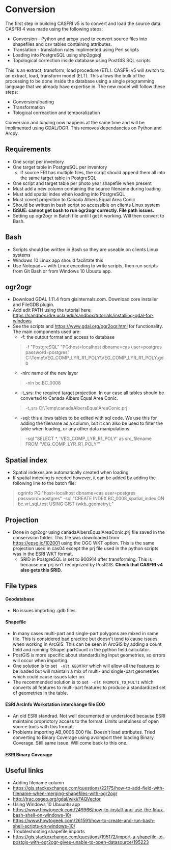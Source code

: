 # Conversion
The first step in building CASFRI v5 is to convert and load the source data. CASFRI 4 was made using the following steps:
* Conversion - Python and arcpy used to convert source files into shapefiles and csv tables containing attributes.
* Translation - translation rules implimented using Perl scripts
* Loading into PostgreSQL using shp2pgsql
* Topological correction inside database using PostGIS SQL scripts

This is an extract, transform, load procedure (ETL). CASFRI v5 will switch to an extract, load, transform model (ELT). This allows the bulk of the processing to be done inside the database using a single programming language that we already have expertise in. The new model will follow these steps:
* Conversion/loading
* Transformation
* Tological correaction and temporalization

Conversion and loading now happens at the same time and will be implimented using GDAL/OGR. This removes dependancies on Python and Arcpy. 

## Requirements
* One script per inventory
* One target table in PostgreSQL per inventory
  * If source FRI has multiple files, the script should append them all into the same target table in PostgreSQL
* One script and target table per photo year shapefile when present 
* Must add a new column containing the source filename during loading
* Must add spatial index when loading into PostgreSQL
* Must covert projection to Canada Albers Equal Area Conic
* Should be written in bash script so accessible on clients Linux system
 * **ISSUE: cannot get bash to run ogr2ogr correctly. File path issues.**
  * Setting up ogr2ogr in Batch file until I get it working. Will then convert to Bash.

## Bash
* Scripts should be written in Bash so they are useable on clients Linux systems
* Windows 10 Linux app should facilitate this
 * Use Notepad++ with Linux encoding to write scripts, then run scripts from Git Bash or from Windows 10 Ubuutu app.

## ogr2ogr
* Download GDAL 1.11.4 from gisinternals.com. Download core installer and FileGDB plugin.
* Add edit PATH using the tutorial here: https://sandbox.idre.ucla.edu/sandbox/tutorials/installing-gdal-for-windows
* See the scripts and https://www.gdal.org/ogr2ogr.html for functionality. The main components used are:
  * -f: the output format and access to database
  >-f "PostgreSQL" "PG:host=localhost dbname=cas user=postgres password=postgres" C:\Temp\VEG_COMP_LYR_R1_POLY\VEG_COMP_LYR_R1_POLY.gdb
  * -nln: name of the new layer
  >-nln bc.BC_0008
  * -t_srs: the required target projection. In our case all tables should be converted to Canada Albers Equal Area Conic.
  >-t_srs C:\Temp\canadaAlbersEqualAreaConic.prj
  * -sql: this allows tables to be edited with sql code. We use this for adding the filename as a column, but it can also be used to filter the table when loading, or any other data manipulations
  >-sql "SELECT *, 'VEG_COMP_LYR_R1_POLY' as src_filename FROM 'VEG_COMP_LYR_R1_POLY'"

## Spatial index
* Spatial indexes are automatically created when loading
 * If spatial indexing is needed however, it can be added by adding the following line to the batch file:
 > ogrinfo PG:"host=localhost dbname=cas user=postgres password=postgres" -sql "CREATE INDEX BC_0008_spatial_index ON bc.vri_sql_test USING GIST (wkb_geometry);"

## Projection
* Done in ogr2ogr using canadaAlbersEqualAreaConic.prj file saved in the conservsion folder. This file was downloaded from https://epsg.io/102001 using the OGC WKT option. This is the same projection used in cas04 except the prj file used in the python scripts was in the ESRI WKT format. 
  * SRID in PostgreSQL is set to 900914 after transforming. This is because our prj isn't recognized by PostGIS. **Check that CASFRI v4 also gets this SRID.**
  
## File types
#### Geodatabase
* No issues importing .gdb files.

#### Shapefile
* In many cases multi-part and single-part polygons are mixed in same file. This is considered bad practice but doesn't tend to cause issues when working in ArcGIS. This can be seen in ArcGIS by adding a count field and running !Shape!.partCount in the python field calculator. 
* PostGIS is more specific about standardizing input geometries, so errors will occur when importing.
* One solution is to set ` -nlt GEOMTRY` which will allow all the features to be loaded but will maintain a mix of multi- and single-part geometries which could cause issues later on.
* The recommended solution is to set ` -nlt PROMOTE_TO_MULTI` which converts all features to multi-part features to produce a standardized set of geometries in the table.

#### ESRI ArcInfo Workstation interchange file E00
* An old ESRI standrad. Not well documented or understood because ESRI maintains propriotory access to the format. Limits usefulness of open source tools with this format.
* Problems importing AB_0006 E00 file. Doesn't load attributes. Tried converting to Binary Coverage using avcimport then loading Binary Coverage. Still same issue. Will come back to this one.

#### ESRI Binary Coverage

## Useful links
* Adding filename column
 * https://gis.stackexchange.com/questions/22175/how-to-add-field-with-filename-when-merging-shapefiles-with-ogr2ogr
 * http://trac.osgeo.org/gdal/wiki/FAQVector
* Using Windows 10 Ubuuntu app
 * https://www.howtogeek.com/249966/how-to-install-and-use-the-linux-bash-shell-on-windows-10/
 * https://www.howtogeek.com/261591/how-to-create-and-run-bash-shell-scripts-on-windows-10/
* Troubleshooting shapefile imports
 * https://gis.stackexchange.com/questions/195172/import-a-shapefile-to-postgis-with-ogr2ogr-gives-unable-to-open-datasource/195223
